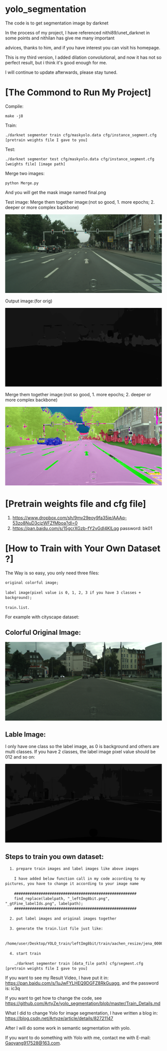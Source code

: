 # yolo_segmentation
The code is to get segmentation image by darknet

In the process of my project, I have referenced nithi89/unet_darknet in some points and nithilan has give me many important  

advices, thanks to him, and if you have interest you can visit his homepage.

This is my third version, I added dilation convolutional, and now it has not so perfect result, but i think it's good enough for me. 

I will continue to update afterwards, please stay tuned.

[The Commond to Run My Project]
=========
Compile: 

	make -j8

Train: 

	./darknet segmenter train cfg/maskyolo.data cfg/instance_segment.cfg [pretrain weights file I gave to you] 

Test:

	./darknet segmenter test cfg/maskyolo.data cfg/instance_segment.cfg [weights file] [image path]

Merge two images:

	python Merge.py
	
And you will get the mask image named final.png

Test image:
Merge them together image:(not so good, 1. more epochs; 2. deeper or more complex backbone)
<center class="half">
    <img src="https://github.com/ArtyZe/yolo_segmentation/blob/master/result/orig.png">
    <!-- <img src="https://github.com/ArtyZe/yolo_segmentation/blob/master/result/orig1.png"> -->
</center>

Output image:(for orig)<center class="half">
    <img src="https://github.com/ArtyZe/yolo_segmentation/blob/master/result/output.png">
    <!-- <img src="https://github.com/ArtyZe/yolo_segmentation/blob/master/result/output1.png"> -->
</center>

Merge them together image:(not so good, 1. more epochs; 2. deeper or more complex backbone)
<center class="half">
    <img src="https://github.com/ArtyZe/yolo_segmentation/blob/master/result/final.png">
    <!-- <img src="https://github.com/ArtyZe/yolo_segmentation/blob/master/result/final1.png"> -->
</center>

[Pretrain weights file and cfg file]  
========  

1. https://www.dropbox.com/sh/9mv29eoy9fa35ie/AAAq-53zo8NuD3cjzWFZfMboa?dl=0
2. https://pan.baidu.com/s/15gcrXGzb-fY2vGdl4KlLqg
   password: bk01
   
[How to Train with Your Own Dataset ?]  
========  

The Way is so easy, you only need three files:  
 
	original colorful image;  
	
	label image(pixel value is 0, 1, 2, 3 if you have 3 classes + background);  
	
	train.list.

For example with cityscape dataset:

Colorful Original Image:  
------------
![Image text](https://github.com/ArtyZe/yolo_segmentation/blob/master/data/aachen_000001_000019_leftImg8bit.png)

Lable Image:
---------
I only have one class so the label image, as 0 is background and others are multi classes. If you have 2 classes, the label image pixel value should be 012 and so on:  

![Image text](https://github.com/ArtyZe/yolo_segmentation/blob/master/data/aachen_000001_000019_gtFine_labelIds.png)

Steps to train you own dataset:  
-----------------  

      1. prepare train images and label images like above images  
	  
	    I have added below function call in my code according to my pictures, you have to change it according to your image name  
		 
	    #######################################################
	    find_replace(labelpath, "_leftImg8bit.png", "_gtFine_labelIds.png", labelpath); 
	    #######################################################
		  
      2. put label images and original images together
      
      3. generate the train.list file just like:  
	  
	    /home/user/Desktop/YOLO_train/leftImg8bit/train/aachen_resize/jena_000012_000019_leftImg8bit.png
	
	  4. start train
	  
	    ./darknet segmenter train [data_file path] cfg/segment.cfg [pretrain weights file I gave to you]  
	
If you want to see my Result Video, I have put it in: https://pan.baidu.com/s/1uJwFYLHEQ9DGFZ8RkGuagg, and the password is: ic3q

If you want to get how to change the code, see https://github.com/ArtyZe/yolo_segmentation/blob/master/Train_Details.md     

What I did to change Yolo for image segmentation, I have written a blog in: https://blog.csdn.net/Artyze/article/details/82721147

After I will do some work in semantic segmentation with yolo.

If you want to do something with Yolo with me, contact me with E-mail: Gaoyang917528@163.com.
  
